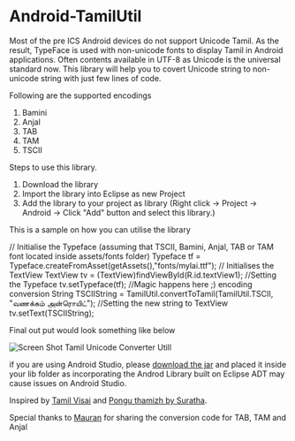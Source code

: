 Android-TamilUtil
=================

Most of the pre ICS Android devices do not support Unicode Tamil. As the result, TypeFace is used with non-unicode fonts to display Tamil in Android applications. Often contents available in UTF-8 as Unicode is the universal standard now. This library will help you to covert Unicode string to non-unicode string with just few lines of code.

Following are the supported encodings

1. Bamini
2. Anjal
3. TAB
4. TAM
5. TSCII


Steps to use this library.

1. Download the library
2. Import the library into Eclipse as new Project
3. Add the library to your project as library (Right click -> Project -> Android -> Click "Add" button and select this library.)

This is a sample on how you can utilise the library

// Initialise the Typeface (assuming that TSCII, Bamini, Anjal, TAB or TAM font located inside assets/fonts folder)
Typeface tf = Typeface.createFromAsset(getAssets(),"fonts/mylai.ttf");
// Initialises the TextView
TextView tv = (TextView)findViewById(R.id.textView1);
//Setting the Typeface
tv.setTypeface(tf);
//Magic happens here ;) encoding conversion
String TSCIIString = TamilUtil.convertToTamil(TamilUtil.TSCII, "வணக்கம் அன்ரொயிட்");
//Setting the new string to TextView
tv.setText(TSCIIString);

Final out put would look something like below

![Screen Shot Tamil Unicode Converter Utill](https://raw.github.com/mayooresan/Android-TamilUtil/master/ScreenShot.png "Android Tamil")

if you are using Android Studio, please [download the jar](https://github.com/mayooresan/Android-TamilUtil/blob/master/tamilutillib.jar?raw=true) and placed it inside your lib folder as incorporating the Androd Library built on Eclipse ADT may cause issues on Android Studio.

Inspired by [Tamil Visai](https://github.com/thamizha/android-tamilvisai) and [Pongu thamizh by Suratha](http://www.suratha.com/reader.htm). 

Special thanks to [Mauran](http://mauran.blogspot.com/) for sharing the conversion code for TAB, TAM and Anjal
